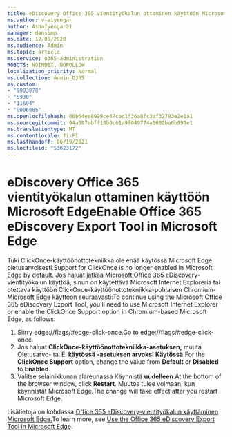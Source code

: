 ```yaml
---
title: eDiscovery Office 365 vientityökalun ottaminen käyttöön Microsoft Edge
ms.author: v-aiyengar
author: AshaIyengar21
manager: dansimp
ms.date: 12/05/2020
ms.audience: Admin
ms.topic: article
ms.service: o365-administration
ROBOTS: NOINDEX, NOFOLLOW
localization_priority: Normal
ms.collection: Admin_O365
ms.custom:
- "9003878"
- "6930"
- "11694"
- "9006005"
ms.openlocfilehash: 00b64ee8999ce47cac1f36a8fc3af32783e2e1a1
ms.sourcegitcommit: 94a687ebff18b0c61a9f049774a0682ba8b998e1
ms.translationtype: MT
ms.contentlocale: fi-FI
ms.lasthandoff: 06/19/2021
ms.locfileid: "53023172"
---
```

# <a name="enable-office-365-ediscovery-export-tool-in-microsoft-edge"></a><span data-ttu-id="9c2c2-102">eDiscovery Office 365 vientityökalun ottaminen käyttöön Microsoft Edge</span><span class="sxs-lookup"><span data-stu-id="9c2c2-102">Enable Office 365 eDiscovery Export Tool in Microsoft Edge</span></span>

<span data-ttu-id="9c2c2-103">Tuki ClickOnce-käyttöönottotekniikka ole enää käytössä Microsoft Edge oletusarvoisesti.</span><span class="sxs-lookup"><span data-stu-id="9c2c2-103">Support for ClickOnce is no longer enabled in Microsoft Edge by default.</span></span> <span data-ttu-id="9c2c2-104">Jos haluat jatkaa Microsoft Office 365 eDiscovery-vientityökalun käyttöä, sinun on käytettävä Microsoft Internet Exploreria tai otettava käyttöön ClickOnce-käyttöönottotekniikka-pohjaisen Chromium-Microsoft Edge käyttöön seuraavasti:</span><span class="sxs-lookup"><span data-stu-id="9c2c2-104">To continue using the Microsoft Office 365 eDiscovery Export Tool, you'll need to use Microsoft Internet Explorer or enable the ClickOnce Support option in Chromium-based Microsoft Edge, as follows:</span></span>

1. <span data-ttu-id="9c2c2-105">Siirry edge://flags/#edge-click-once.</span><span class="sxs-lookup"><span data-stu-id="9c2c2-105">Go to edge://flags/#edge-click-once.</span></span>
1. <span data-ttu-id="9c2c2-106">Jos haluat **ClickOnce-käyttöönottotekniikka-asetuksen,** muuta Oletusarvo- tai Ei **käytössä** **-asetuksen arvoksi** **Käytössä.**</span><span class="sxs-lookup"><span data-stu-id="9c2c2-106">For the **ClickOnce Support** option, change the value from **Default** or **Disabled** to **Enabled**.</span></span>
1. <span data-ttu-id="9c2c2-107">Valitse selainikkunan alareunassa Käynnistä **uudelleen**.</span><span class="sxs-lookup"><span data-stu-id="9c2c2-107">At the bottom of the browser window, click **Restart**.</span></span> <span data-ttu-id="9c2c2-108">Muutos tulee voimaan, kun käynnistät Microsoft Edge.</span><span class="sxs-lookup"><span data-stu-id="9c2c2-108">The change will take effect after you restart Microsoft Edge.</span></span>

<span data-ttu-id="9c2c2-109">Lisätietoja on kohdassa [Office 365 eDiscovery-vientityökalun käyttäminen Microsoft Edge.](https://go.microsoft.com/fwlink/?linkid=2111611)</span><span class="sxs-lookup"><span data-stu-id="9c2c2-109">To learn more, see [Use the Office 365 eDiscovery Export Tool in Microsoft Edge](https://go.microsoft.com/fwlink/?linkid=2111611).</span></span>
